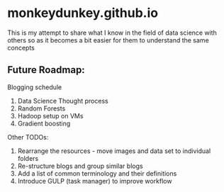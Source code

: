 # monkeydunkey.github.io
This is my attempt to share what I know in the field of data science with others so as it becomes a bit easier for them to understand the same concepts

## Future Roadmap:
Blogging schedule
1. Data Science Thought process
2. Random Forests
3. Hadoop setup on VMs
4. Gradient boosting

Other TODOs:
1. Rearrange the resources - move images and data set to individual folders
2. Re-structure blogs and group similar blogs
3. Add a list of common terminology and their definitions
4. Introduce GULP (task manager) to improve workflow

